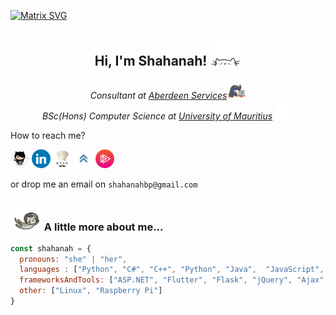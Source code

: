 [![Matrix SVG](https://raw.githubusercontent.com/rodrigograca31/rodrigograca31/master/matrix.svg)](https://www.youtube.com/watch?v=dQw4w9WgXcQ) 
<h2 align="center"> 
    Hi, I'm Shahanah! 
    <img src="./assets/cat.webp" width="50">
</h2>
<!-- avatar -->
<!-- <img align='right' src="./assets/avatar.png" width="230"> -->

<p align="center"><em>
Consultant at <a href="https://www.aberdeen-services.com/">Aberdeen Services</a><img src="./assets/work.gif" width="30"> 
</br> BSc(Hons) Computer Science at  <a href="https://uom.ac.mu/">University of Mauritius</a>
<img src="./assets/education.webp" width="30">
</em></p>

How to reach me?
<p>
<a href="https://shahanah.netlify.app/"><img src="./assets/avatar.png" width="30" alt="pluralsight"></a> 
<a href="https://www.linkedin.com/in/shahanah-puttaroo/"><img src="./assets/linkedin.png" width="30" alt="linked-in"></a>
<a href="https://www.codechef.com/users/superhxman"><img src="./assets/codechef.png" width="30" alt="codechef"></a> 
<a href="https://www.youracclaim.com/users/shahanah-puttaroo/badges"><img src="./assets/acclaim.png" width="30" alt="acclaim"></a> 
<a href="https://app.pluralsight.com/profile/shahanah-puttaroo"><img src="./assets/pluralsight.png" width="30" alt="pluralsight"></a> 
</p>

<span> or drop me an email on `shahanahbp@gmail.com` </span>

### <img src="./assets/spacecat.webp" width="50"> A little more about me...  

```javascript
const shahanah = {
  pronouns: "she" | "her",
  languages : ["Python", "C#", "C++", "Python", "Java",  "JavaScript", "SQL", "C", "Dart", "PHP", "VB.NET", "HTML", "CSS", "4GL"],
  frameworksAndTools: ["ASP.NET", "Flutter", "Flask", "jQuery", "Ajax", "Bootstrap", "Node.js", "Firebase", "SSIS", "Sage X3"],
  other: ["Linux", "Raspberry Pi"]
}
